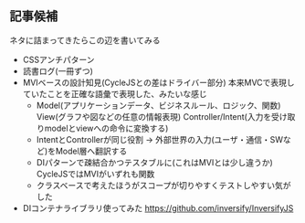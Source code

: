 ## 記事候補

ネタに詰まってきたらこの辺を書いてみる

- CSSアンチパターン
- 読書ログ(一冊ずつ)
- MVIベースの設計知見(CycleJSとの差はドライバー部分) 本来MVCで表現していたことを正確な語彙で表現した、みたいな感じ
  - Model(アプリケーションデータ、ビジネスルール、ロジック、関数) View(グラフや図などの任意の情報表現) Controller/Intent(入力を受け取りmodelとviewへの命令に変換する)
  - IntentとControllerが同じ役割 -> 外部世界の入力(ユーザ・通信・SWなど)をModel層へ翻訳する
  - DIパターンで疎結合かつテスタブルに(これはMVIとは少し違うか) CycleJSではMVIがいずれも関数
  - クラスベースで考えたほうがスコープが切りやすくテストしやすい気がした
- DIコンテナライブラリ使ってみた https://github.com/inversify/InversifyJS